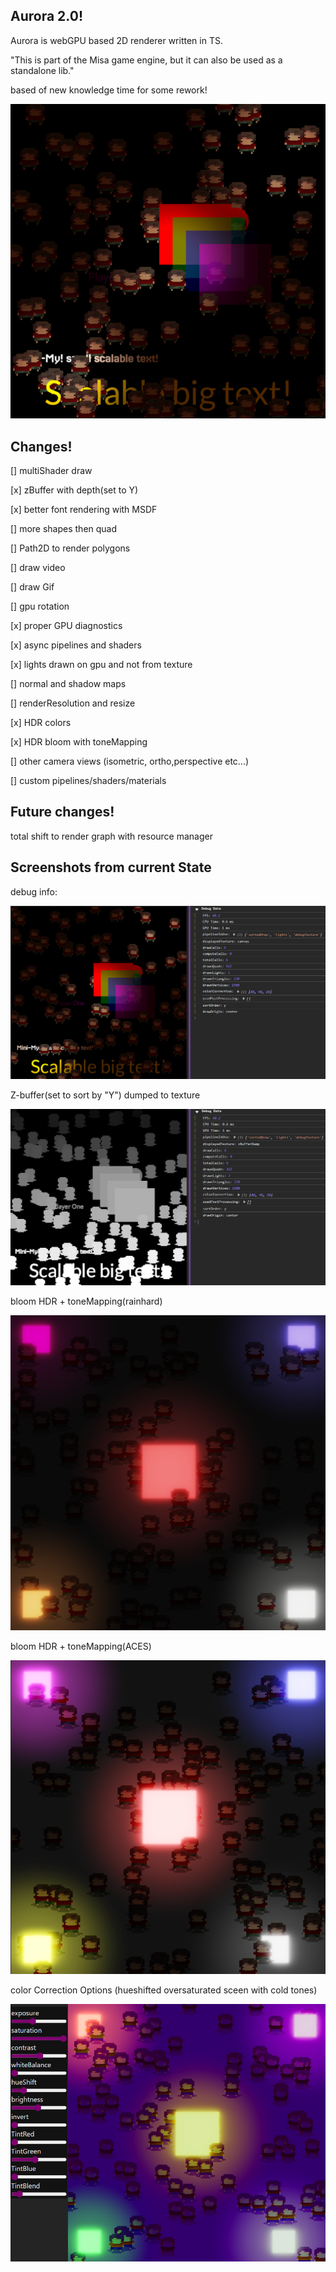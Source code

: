 ## Aurora 2.0!

Aurora is webGPU based 2D renderer written in TS.

"This is part of the Misa game engine, but it can also be used as a standalone lib."

based of new knowledge time for some rework!

![Current State](/public/current.png)

## Changes!

[] multiShader draw

[x] zBuffer with depth(set to Y)

[x] better font rendering with MSDF

[] more shapes then quad

[] Path2D to render polygons

[] draw video

[] draw Gif

[] gpu rotation

[x] proper GPU diagnostics

[x] async pipelines and shaders

[x] lights drawn on gpu and not from texture

[] normal and shadow maps

[] renderResolution and resize

[x] HDR colors

[x] HDR bloom with toneMapping

[] other camera views (isometric, ortho,perspective etc...)

[] custom pipelines/shaders/materials

## Future changes!

total shift to render graph with resource manager

## Screenshots from current State

debug info:

![debug State](/public/debug.png)

Z-buffer(set to sort by "Y") dumped to texture

![debug State](/public/zBuffer.png)

bloom HDR + toneMapping(rainhard)

![bloom State](/public/bloom-rainhard.png)

bloom HDR + toneMapping(ACES)

![bloom State](/public/bloom-aces.png)

color Correction Options (hueshifted oversaturated sceen with cold tones)

![colCor State](/public/colCor.png)
